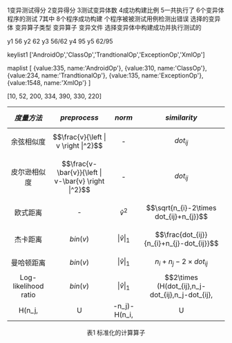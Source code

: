 1变异测试得分
2变异得分
3测试变异体数
4成功构建比例
5一共执行了
6个变异体程序的测试
7其中
8个程序成功构建
个程序被被测试用例检测出错误
选择的变异体
变异算子类型
变异算子
变异文件
选择变异体中构建成功并执行测试的

y1 56
y2 62
y3 56/62
y4 95
y5 62/95

keylist1 ['AndroidOp','ClassOp','TrandtionalOp','ExceptionOp','XmlOp']

maplist
[
                {value:335, name:'AndroidOp'},
                {value:310, name:'ClassOp'},
                {value:234, name:'TrandtionalOp'},
                {value:135, name:'ExceptionOp'},
                {value:1548, name:'XmlOp'}
            ]

[10, 52, 200, 334, 390, 330, 220]

|$$度量方法$$|$$preprocess$$| $$norm$$|$$similarity$$|
|:-----:|:------:|:-----:|:----:|
|余弦相似度|$$\frac{v}{\left \| v \right \|^2}$$|-|$$dot_{ij}$$|
|皮尔逊相似度|$$\frac{v-\bar{v}}{\left \| v-\bar{v} \right \|^2}$$|-|$$dot_{ij}$$|
|欧式距离|-|$$\hat{v}^2$$|$$\sqrt{n_{i}-2\times dot_{ij}+n_{j}}$$|
|杰卡距离| $$bin(v)$$ | $${\left \| \hat{v} \right \|_{1}}$$ |$$\frac{dot_{ij}}{n_{i}+n_{j}-dot_{ij}}$$|
|曼哈顿距离| $$bin(v)$$ | $${\left \| \hat{v} \right \|_{1}}$$ |$$n_{i}+n_{j}-2\times dot_{ij}$$|
| Log-likelihood ratio| $$bin(v)$$ |$${\left \| \hat{v} \right \|_{1}}$$|$$2\times (H(dot_{ij},n_j-dot_{ij},n_j-dot_{ij},|U|-n_i-n_j+dot_{ij})-
H(n_j,|U|-n_j)-H(n_i,|U|-n_i))$$|
<center>表1 标准化的计算算子</center>
